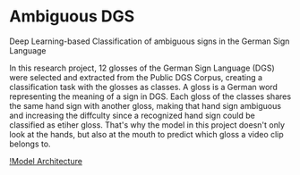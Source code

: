 # Ambiguous DGS
Deep Learning-based Classification of ambiguous signs in the German Sign Language

In this research project, 12 glosses of the German Sign Language (DGS) were selected and extracted from the Public DGS Corpus, creating a classification task with the glosses as classes. A gloss is a German word representing the meaning of a sign in DGS. Each gloss of the classes shares the same hand sign with another gloss, making that hand sign ambiguous and increasing the diffculty since a recognized hand sign could be classified as etiher gloss. That's why the model in this project doesn't only look at the hands, but also at the mouth to predict which gloss a video clip belongs to.

[!Model Architecture](https://github.com/NPhamDinh/AmbiguousDGS/blob/main/images/diagramm3.png)
